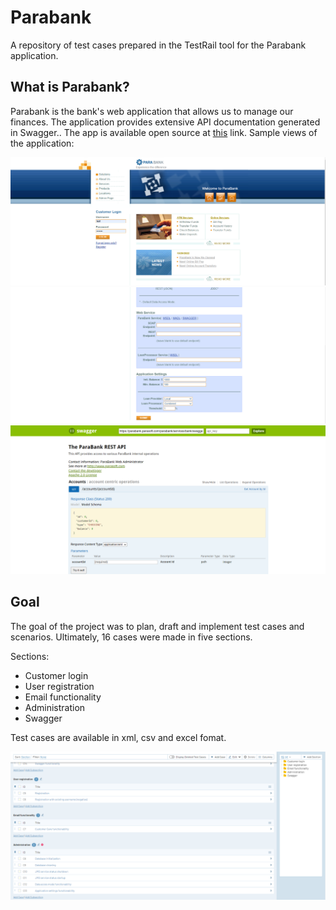 # Parabank

A repository of test cases prepared in the TestRail tool for the Parabank application.

## What is Parabank?

Parabank is the bank's web application that allows us to manage our finances. The application provides extensive API documentation generated in Swagger.. The app is available open source at [this](https://parabank.parasoft.com/parabank/index.htm) link. Sample views of the application:

<img title="Parabank" alt="Parabank" src="https://github.com/Nhiiron/Parabank/blob/main/parabank01.PNG">
<img title="Parabank" alt="Parabank" src="https://github.com/Nhiiron/Parabank/blob/main/parabank02.PNG">
<img title="Parabank" alt="Parabank" src="https://github.com/Nhiiron/Parabank/blob/main/parabank03.PNG">

## Goal

The goal of the project was to plan, draft and implement test cases and scenarios. Ultimately, 16 cases were made in five sections.

Sections:
- Customer login   
- User registration  
- Email functionality   
- Administration 
- Swagger

Test cases are available in xml, csv and excel fomat.

<img title="Parabank" alt="Parabank" src="https://github.com/Nhiiron/Parabank/blob/main/parabank04.PNG">
